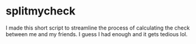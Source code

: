 # splitmycheck

I made this short script to streamline the process of calculating the check between me and my friends. I guess I had enough and it gets tedious lol.
